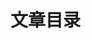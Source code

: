 # 文章目录

<!-- @include: ./js/index.md{3,} -->

<!-- @include: ./ts/index.md{3,} -->

<!-- @include: ./html/index.md{3,} -->

<!-- @include: ./css/index.md{3,} -->

<!-- @include: ./vue/index.md{3,} -->

<!-- @include: ./vite/index.md{3,} -->

<!-- @include: ./node/index.md{3,} -->

<!-- @include: ./nginx/index.md{3,} -->

<!-- @include: ./engineering-design/index.md{3,} -->

<!-- @include: ./programming-philosophy/index.md{3,} -->

<!-- @include: ./reading/index.md{3,} -->
